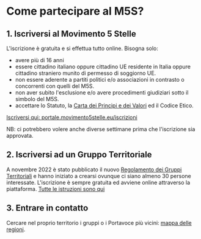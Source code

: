 # Come partecipare al M5S?

## 1. Iscriversi al Movimento 5 Stelle
L'iscrizione è gratuita e si effettua tutto online.
Bisogna solo:

- avere più di 16 anni
- essere cittadino italiano oppure cittadino UE residente in Italia oppure cittadino straniero munito di permesso di soggiorno UE.
- non essere aderente a partiti politici e/o associazioni in contrasto o concorrenti con quelli del M5S.
- non aver subito l'esclusione e/o avere procedimenti giudiziari sotto il simbolo del M5S.
- accettare lo Statuto, la [Carta dei Principi e dei Valori](../documenti/statuto.md) ed il Codice Etico.

[Iscriversi qui: portale.movimento5stelle.eu/iscrizioni](https://portale.movimento5stelle.eu/iscrizioni)

NB: ci potrebbero volere anche diverse settimane prima che l'iscrizione sia approvata.

## 2. Iscriversi ad un Gruppo Territoriale
A novembre 2022 è stato pubblicato il nuovo [Regolamento dei Gruppi Territoriali](../documenti/regolamento-gruppi-territoriali.md) e hanno iniziato a crearsi ovunque ci siano almeno 30 persone interessate. L'iscrizione è sempre gratuita ed avviene online attraverso la piattaforma. [Tutte le istruzioni sono qui](https://www.movimento5stelle.eu/nascono-i-gruppi-territoriali-del-movimento-5-stelle-aderisci-anche-tu/)

## 3. Entrare in contatto

Cercare nel proprio territorio i gruppi o i Portavoce più vicini: [mappa delle regioni](../territori/index.md).
